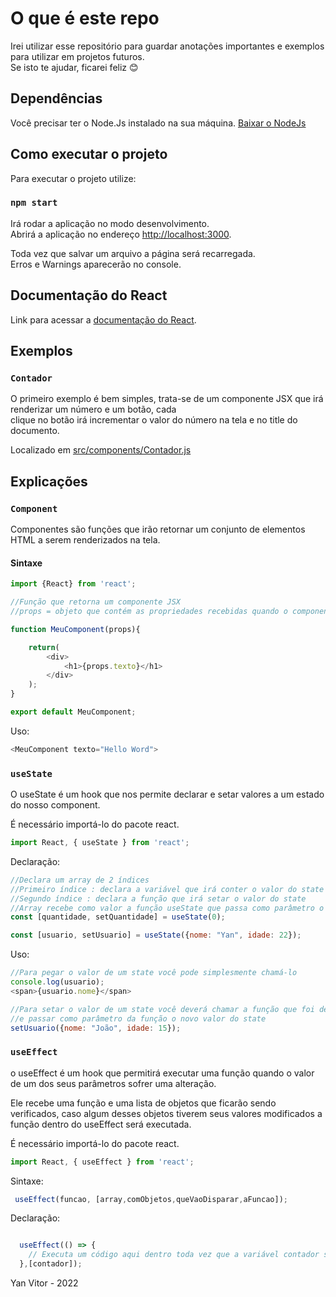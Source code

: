 # O que é este repo

Irei utilizar esse repositório para guardar anotações importantes e exemplos para utilizar em projetos futuros.\
Se isto te ajudar, ficarei feliz :blush:

## Dependências

Você precisar ter o Node.Js instalado na sua máquina. [Baixar o NodeJs](https://nodejs.org/pt-br/)

## Como executar o projeto

Para executar o projeto utilize:

### `npm start`

Irá rodar a aplicação no modo desenvolvimento.\
Abrirá a aplicação no endereço [http://localhost:3000](http://localhost:3000).

Toda vez que salvar um arquivo a página será recarregada.\
Erros e Warnings aparecerão no console.

## Documentação do React

Link para acessar a [documentação do React](https://reactjs.org/).

## Exemplos

### `Contador`

O primeiro exemplo é bem simples, trata-se de um componente JSX que irá renderizar um número e um botão, cada\
clique no botão irá incrementar o valor do número na tela e no title do documento.

Localizado em [src/components/Contador.js](src/components/Contador.js)

## Explicações

### `Component`

Componentes são funções que irão retornar um conjunto de elementos HTML a serem renderizados na tela.

#### Sintaxe

~~~javascript
import {React} from 'react';

//Função que retorna um componente JSX
//props = objeto que contém as propriedades recebidas quando o componente é chamado em algum arquivo

function MeuComponent(props){

    return(
        <div>
            <h1>{props.texto}</h1>
        </div>
    );
}

export default MeuComponent;

~~~

Uso:

~~~javascript
<MeuComponent texto="Hello Word">
~~~

### `useState`

O useState é um hook que nos permite declarar e setar valores a um estado do nosso component.

É necessário importá-lo do pacote react.

~~~javascript
import React, { useState } from 'react';
~~~

Declaração:

~~~javascript
//Declara um array de 2 índices
//Primeiro índice : declara a variável que irá conter o valor do state
//Segundo índice : declara a função que irá setar o valor do state
//Array recebe como valor a função useState que passa como parâmetro o valor inicial do state
const [quantidade, setQuantidade] = useState(0);

const [usuario, setUsuario] = useState({nome: "Yan", idade: 22});
~~~

Uso:

~~~javascript
//Para pegar o valor de um state você pode simplesmente chamá-lo
console.log(usuario);
<span>{usuario.nome}</span>

//Para setar o valor de um state você deverá chamar a função que foi declarada na instância do state
//e passar como parâmetro da função o novo valor do state
setUsuario({nome: "João", idade: 15});
~~~

### `useEffect`

o useEffect é um hook que permitirá  executar uma função quando o valor de um dos seus parâmetros sofrer
uma alteração.

Ele recebe uma função e uma lista de objetos que ficarão sendo verificados, caso algum desses objetos tiverem
seus valores modificados a função dentro do useEffect será executada.

É necessário importá-lo do pacote react.

~~~javascript
import React, { useEffect } from 'react';
~~~

Sintaxe:

~~~javascript
 useEffect(funcao, [array,comObjetos,queVaoDisparar,aFuncao]);
~~~

Declaração:

~~~javascript

  useEffect(() => {
    // Executa um código aqui dentro toda vez que a variável contador sofrer uma mudança de valor
  },[contador]);

~~~

Yan Vitor - 2022
